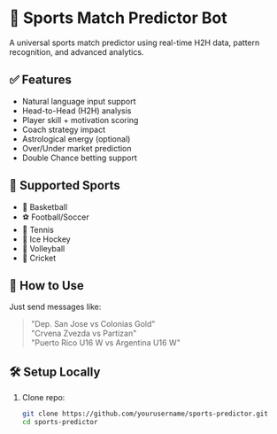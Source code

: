 # 🎯 Sports Match Predictor Bot

A universal sports match predictor using real-time H2H data, pattern recognition, and advanced analytics.

## ✅ Features

- Natural language input support
- Head-to-Head (H2H) analysis
- Player skill + motivation scoring
- Coach strategy impact
- Astrological energy (optional)
- Over/Under market prediction
- Double Chance betting support

## 🧠 Supported Sports

- 🏀 Basketball
- ⚽ Football/Soccer
- 🎾 Tennis
- 🏒 Ice Hockey
- 🏐 Volleyball
- 🏏 Cricket

## 🤖 How to Use

Just send messages like:

> "Dep. San Jose vs Colonias Gold"  
> "Crvena Zvezda vs Partizan"  
> "Puerto Rico U16 W vs Argentina U16 W"

## 🛠️ Setup Locally

1. Clone repo:
   ```bash
   git clone https://github.com/yourusername/sports-predictor.git 
   cd sports-predictor